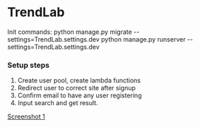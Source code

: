 # TrendLab

Init commands:
python manage.py migrate --settings=TrendLab.settings.dev
python manage.py runserver --settings=TrendLab.settings.dev


### Setup steps
1. Create user pool, create lambda functions
2. Redirect user to correct site after signup
3. Confirm email to have any user registering
4. Input search and get result.

[Screenshot 1](crazy-djactor.github.com/Trend-Lab/Screenshot1.png)